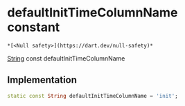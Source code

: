 


# defaultInitTimeColumnName constant




    *[<Null safety>](https://dart.dev/null-safety)*


[String](https://api.flutter.dev/flutter/dart-core/String-class.html) const defaultInitTimeColumnName
  







## Implementation

```dart
static const String defaultInitTimeColumnName = 'init';


```







